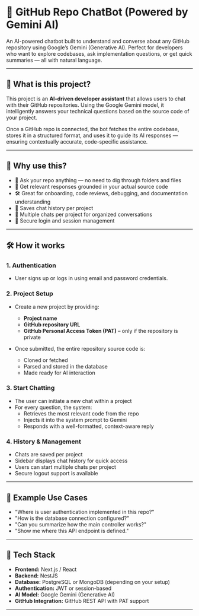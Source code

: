 # 💬 GitHub Repo ChatBot (Powered by Gemini AI)

An AI-powered chatbot built to understand and converse about any GitHub repository using Google’s Gemini (Generative AI). Perfect for developers who want to explore codebases, ask implementation questions, or get quick summaries — all with natural language.

---

## 🚀 What is this project?

This project is an **AI-driven developer assistant** that allows users to chat with their GitHub repositories. Using the Google Gemini model, it intelligently answers your technical questions based on the source code of your project.

Once a GitHub repo is connected, the bot fetches the entire codebase, stores it in a structured format, and uses it to guide its AI responses — ensuring contextually accurate, code-specific assistance.

---

## 🎯 Why use this?

- 🤖 Ask your repo anything — no need to dig through folders and files
- 🧠 Get relevant responses grounded in your actual source code
- 🛠️ Great for onboarding, code reviews, debugging, and documentation understanding
- 💾 Saves chat history per project
- 🧩 Multiple chats per project for organized conversations
- 🔐 Secure login and session management

---

## 🛠️ How it works

### 1. Authentication

- User signs up or logs in using email and password credentials.

### 2. Project Setup

- Create a new project by providing:
  - **Project name**
  - **GitHub repository URL**
  - **GitHub Personal Access Token (PAT)** – only if the repository is private

- Once submitted, the entire repository source code is:
  - Cloned or fetched
  - Parsed and stored in the database
  - Made ready for AI interaction

### 3. Start Chatting

- The user can initiate a new chat within a project
- For every question, the system:
  - Retrieves the most relevant code from the repo
  - Injects it into the system prompt to Gemini
  - Responds with a well-formatted, context-aware reply

### 4. History & Management

- Chats are saved per project
- Sidebar displays chat history for quick access
- Users can start multiple chats per project
- Secure logout support is available

---

## 🧪 Example Use Cases

- "Where is user authentication implemented in this repo?"
- "How is the database connection configured?"
- "Can you summarize how the main controller works?"
- "Show me where this API endpoint is defined."

---

## 🧰 Tech Stack

- **Frontend:** Next.js / React
- **Backend:** NestJS
- **Database:** PostgreSQL or MongoDB (depending on your setup)
- **Authentication:** JWT or session-based
- **AI Model:** Google Gemini (Generative AI)
- **GitHub Integration:** GitHub REST API with PAT support

---